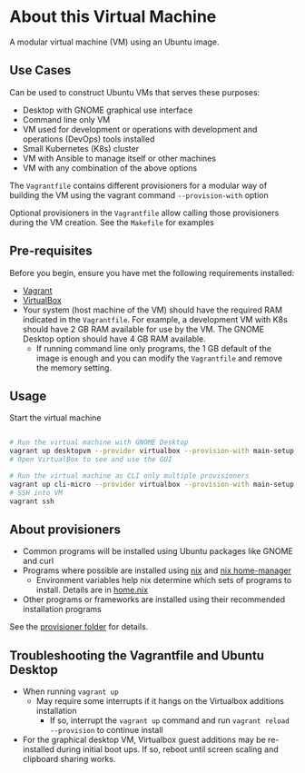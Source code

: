 # About this Virtual Machine

A modular virtual machine (VM) using an Ubuntu image.

## Use Cases

Can be used to construct Ubuntu VMs that serves these purposes:

- Desktop with GNOME graphical use interface
- Command line only VM
- VM used for development or operations with development and operations (DevOps)
  tools installed
- Small Kubernetes (K8s) cluster
- VM with Ansible to manage itself or other machines
- VM with any combination of the above options

The `Vagrantfile` contains different provisioners for a modular way of building the
VM using the vagrant command `--provision-with` option

Optional provisioners in the `Vagrantfile` allow calling those provisioners
during the VM creation. See the `Makefile` for examples

## Pre-requisites

Before you begin, ensure you have met the following requirements installed:

- [Vagrant](https://www.vagrantup.com/)
- [VirtualBox](https://www.virtualbox.org/)
- Your system (host machine of the VM) should have the required RAM
  indicated in the `Vagrantfile`. For example, a development VM with K8s
  should have 2 GB RAM available for use by the VM. The GNOME Desktop
  option should have 4 GB RAM available.
  - If running command line only programs, the 1 GB default of the
    image is enough and you can modify the `Vagrantfile` and remove
    the memory setting.

## Usage

Start the virtual machine

```sh

# Run the virtual machine with GNOME Desktop
vagrant up desktopvm --provider virtualbox --provision-with main-setup,gnome
# Open VirtualBox to see and use the GUI

# Run the virtual machine as CLI only multiple provisioners
vagrant up cli-micro --provider virtualbox --provision-with main-setup,activate-editor,activate-devops,activate-ansible,nix,nix-home-manager,lazyvim,k3s
# SSH into VM
vagrant ssh

```

## About provisioners

- Common programs will be installed using Ubuntu packages like GNOME and curl
- Programs where possible are installed using [nix](https://nixos.org/)
  and [nix home-manager](https://github.com/nix-community/home-manager)
  - Environment variables help nix determine which sets of programs to install.
    Details are in [home.nix](home.nix)
- Other programs or frameworks are installed using their recommended
  installation programs

See the [provisioner folder](./provisioner/) for details.

## Troubleshooting the Vagrantfile and Ubuntu Desktop

- When running `vagrant up`
  - May require some interrupts if it hangs on the Virtualbox additions installation
    - If so, interrupt the `vagrant up` command and run
      `vagrant reload --provision` to continue install
- For the graphical desktop VM, Virtualbox guest additions may be re-installed during
  initial boot ups.
  If so, reboot until screen scaling and clipboard sharing works.
